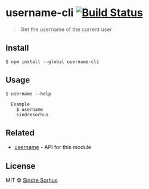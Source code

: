 # username-cli [![Build Status](https://travis-ci.org/sindresorhus/username-cli.svg?branch=master)](https://travis-ci.org/sindresorhus/username-cli)

> Get the username of the current user


## Install

```
$ npm install --global username-cli
```


## Usage

```
$ username --help

  Example
    $ username
    sindresorhus
```


## Related

- [username](https://github.com/sindresorhus/username) - API for this module


## License

MIT © [Sindre Sorhus](https://sindresorhus.com)
